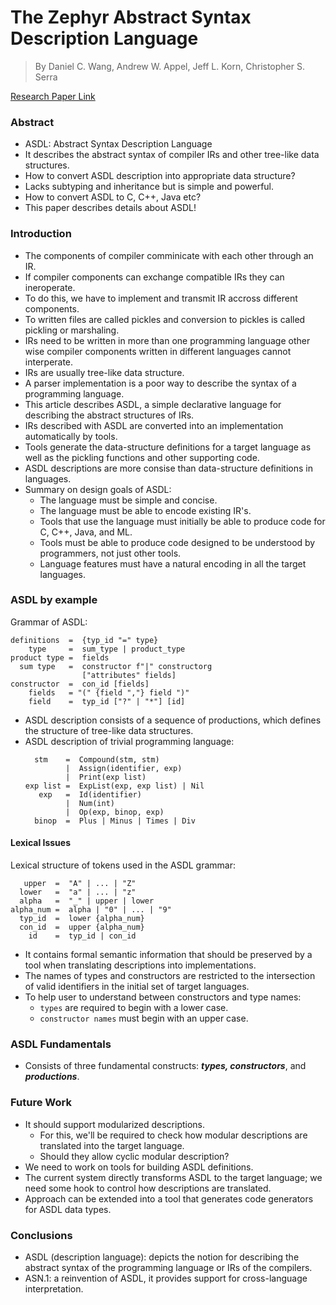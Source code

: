 # The Zephyr Abstract Syntax Description Language

> By Daniel C. Wang, Andrew W. Appel, Jeff L. Korn, Christopher S. Serra

[Research Paper Link](https://www.usenix.org/legacy/publications/library/proceedings/dsl97/full_papers/wang/wang.pdf)

### Abstract
- ASDL: Abstract Syntax Description Language
- It describes the abstract syntax of compiler IRs and other tree-like data structures.
- How to convert ASDL description into appropriate data structure?
- Lacks subtyping and inheritance but is simple and powerful.
- How to convert ASDL to C, C++, Java etc?
- This paper describes details about ASDL!

### Introduction
- The components of compiler comminicate with each other through an IR.
- If compiler components can exchange compatible IRs they can ineroperate.
- To do this, we have to implement and transmit IR accross different components.
- To written files are called pickles and conversion to pickles is called pickling or marshaling.
- IRs need to be written in more than one programming language other wise compiler components written in different languages cannot interperate.
- IRs are usually tree-like data structure.
- A parser implementation is a poor way to describe the syntax of a programming language.
- This article describes ASDL, a simple declarative language for describing the abstract structures of IRs.
- IRs described with ASDL are converted into an implementation automatically by tools.
- Tools generate the data-structure definitions for a target language as well as the pickling functions and other supporting code.
- ASDL descriptions are more consise than data-structure definitions in languages.
- Summary on design goals of ASDL:
    - The language must be simple and concise.
    - The language must be able to encode existing IR's.
    - Tools that use the language must initially be able to produce code for C, C++, Java, and ML.
    - Tools must be able to produce code designed to be understood by programmers, not just other tools.
    - Language features must have a natural encoding in all the target languages.

### ASDL by example
Grammar of ASDL:
```asdl
definitions  =  {typ_id "=" type}
    type     =  sum_type | product_type
product type =  fields
  sum type   =  constructor f"|" constructorg
                ["attributes" fields]
constructor  =  con_id [fields]
    fields   = "(" {field ","} field ")"
    field    =  typ_id ["?" | "*"] [id]
```
- ASDL description consists of a sequence of productions, which defines the structure of tree-like data structures.
- ASDL description of trivial programming language:
    ```asdl
      stm    =  Compound(stm, stm)
             |  Assign(identifier, exp)
             |  Print(exp list)
    exp list =  ExpList(exp, exp list) | Nil
       exp   =  Id(identifier)
             |  Num(int)
             |  Op(exp, binop, exp)
      binop  =  Plus | Minus | Times | Div
    ```

#### Lexical Issues
Lexical structure of tokens used in the ASDL grammar:
```asdl
   upper  =  "A" | ... | "Z"
  lower   =  "a" | ... | "z"
  alpha   =  "_" | upper | lower
alpha_num =  alpha | "0" | ... | "9"
  typ_id  =  lower {alpha_num}
  con_id  =  upper {alpha_num}
    id    =  typ_id | con_id
```
- It contains formal semantic information that should be preserved by a tool when translating descriptions into implementations.
- The names of types and constructors are restricted to the intersection of valid identifiers in the initial set of target languages.
- To help user to understand between constructors and type names:
    - `types` are required to begin with a lower case.
    - `constructor names` must begin with an upper case.

### ASDL Fundamentals
- Consists of three fundamental constructs: ***types, constructors***, and ***productions***.

### Future Work
- It should support modularized descriptions.
    - For this, we'll be required to check how modular descriptions are translated into the target language.
    - Should they allow cyclic modular description?
- We need to work on tools for building ASDL definitions.
- The current system directly transforms ASDL to the target language; we need some hook to control how descriptions are translated.
- Approach can be extended into a tool that generates code generators for ASDL data types.

### Conclusions
- ASDL (description language): depicts the notion for describing the abstract syntax of the programming language or IRs of the compilers.
- ASN.1: a reinvention of ASDL, it provides support for cross-language interpretation.
